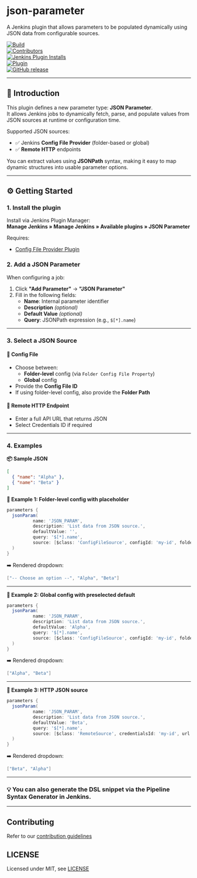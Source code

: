 # json-parameter

A Jenkins plugin that allows parameters to be populated dynamically using JSON data from configurable sources.

[![Build](https://ci.jenkins.io/job/Plugins/job/json-parameter-plugin/job/main/badge/icon)](https://ci.jenkins.io/job/Plugins/job/json-parameter-plugin/job/main)<br/>
[![Contributors](https://img.shields.io/github/contributors/jenkinsci/json-parameter-plugin.svg?color=blue)](https://github.com/jenkinsci/json-parameter-plugin/graphs/contributors)<br/>
[![Jenkins Plugin Installs](https://img.shields.io/jenkins/plugin/i/json-parameter.svg?color=blue&label=installations)](https://plugins.jenkins.io/json-parameter)<br/>
[![Plugin](https://img.shields.io/jenkins/plugin/v/json-parameter.svg)](https://plugins.jenkins.io/json-parameter)<br/>
[![GitHub release](https://img.shields.io/github/release/jenkinsci/json-parameter-plugin.svg?label=changelog)](https://github.com/jenkinsci/json-parameter-plugin/releases/latest)

---

## 🚀 Introduction

This plugin defines a new parameter type: **JSON Parameter**.  
It allows Jenkins jobs to dynamically fetch, parse, and populate values from JSON sources at runtime or configuration time.

Supported JSON sources:

- ✅ Jenkins **Config File Provider** (folder-based or global)
- ✅ **Remote HTTP** endpoints

You can extract values using **JSONPath** syntax, making it easy to map dynamic structures into usable parameter options.

---

## ⚙️ Getting Started

### 1. Install the plugin

Install via Jenkins Plugin Manager:  
**Manage Jenkins » Manage Jenkins » Available plugins » JSON Parameter**

Requires:
- [Config File Provider Plugin](https://plugins.jenkins.io/config-file-provider/)

### 2. Add a JSON Parameter

When configuring a job:

1. Click **"Add Parameter"** → **"JSON Parameter"**
2. Fill in the following fields:
    - **Name**: Internal parameter identifier
    - **Description** *(optional)*
    - **Default Value** *(optional)*
    - **Query**: JSONPath expression (e.g., `$[*].name`)

---

### 3. Select a JSON Source

#### 🔹 Config File
- Choose between:
    - **Folder-level** config (via `Folder Config File Property`)
    - **Global** config
- Provide the **Config File ID**
- If using folder-level config, also provide the **Folder Path**

#### 🔹 Remote HTTP Endpoint
- Enter a full API URL that returns JSON
- Select Credentials ID if required

---

### 4. Examples

**📦 Sample JSON**

```json
[
  { "name": "Alpha" },
  { "name": "Beta" }
]
```

**🔧 Example 1: Folder-level config with placeholder**
```groovy
parameters {
  jsonParam(
          name: 'JSON_PARAM', 
          description: 'List data from JSON source.', 
          defaultValue: '', 
          query: '$[*].name', 
          source: [$class: 'ConfigFileSource', configId: 'my-id', folderPath: 'FolderA', folderScoped: true]
  )
}
```
➡️ Rendered dropdown:
```groovy
["-- Choose an option --", "Alpha", "Beta"]
```

---

**🔧 Example 2: Global config with preselected default**
```groovy
parameters {
  jsonParam(
          name: 'JSON_PARAM', 
          description: 'List data from JSON source.', 
          defaultValue: 'Alpha', 
          query: '$[*].name', 
          source: [$class: 'ConfigFileSource', configId: 'my-id', folderPath: '', folderScoped: false]
  )
}
```
➡️ Rendered dropdown:
```groovy
["Alpha", "Beta"]
```

---

**🔧 Example 3: HTTP JSON source**
```groovy
parameters {
  jsonParam(
          name: 'JSON_PARAM', 
          description: 'List data from JSON source.', 
          defaultValue: 'Beta', 
          query: '$[*].name',
          source: [$class: 'RemoteSource', credentialsId: 'my-id', url: 'https://dummyjson.com/api/data']
  )
}
```
➡️ Rendered dropdown:
```groovy
["Beta", "Alpha"]
```

---

### 💡 You can also generate the DSL snippet via the Pipeline Syntax Generator in Jenkins.

---

## Contributing

Refer to our [contribution guidelines](https://github.com/jenkinsci/.github/blob/master/CONTRIBUTING.md)

## LICENSE

Licensed under MIT, see [LICENSE](LICENSE.md)

